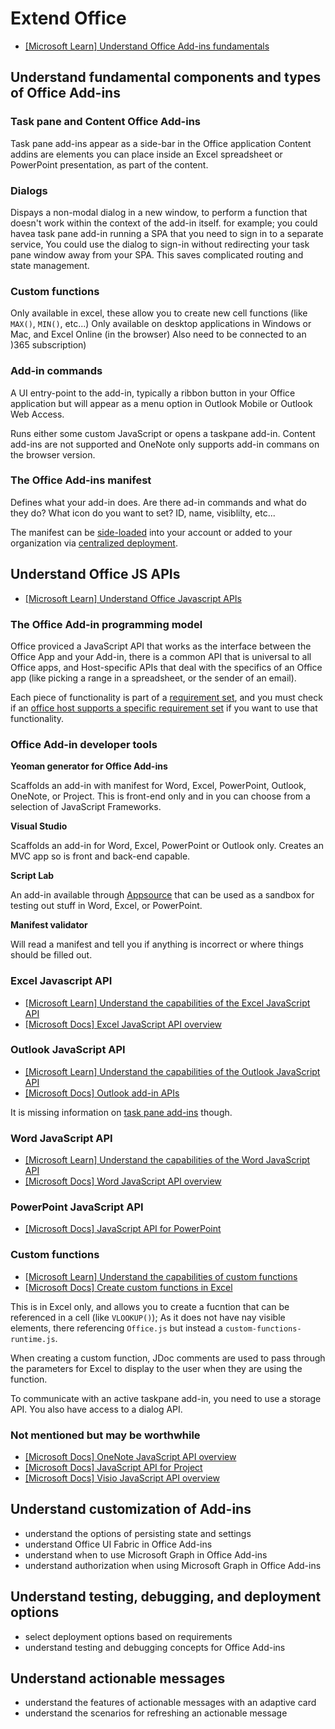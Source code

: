 # Extend Office

- [[Microsoft Learn] Understand Office Add-ins fundamentals](https://docs.microsoft.com/en-us/learn/modules/understand-office-add-ins-fundamentals/)

## Understand fundamental components and types of Office Add-ins

### Task pane and Content Office Add-ins

Task pane add-ins appear as a side-bar in the Office application
Content addins are elements you can place inside an Excel spreadsheet or PowerPoint presentation, as part of the content. 

### Dialogs

Dispays a non-modal dialog in a new window, to perform a function that doesn't work within the context of the add-in itself. for example; you could havea task pane add-in running a SPA that you need to sign in to a separate service, You could use the dialog to sign-in without redirecting your task pane window away from your SPA. This saves complicated routing and state management.

### Custom functions

Only available in excel, these allow you to create new cell functions (like `MAX()`, `MIN()`, etc...)
Only available on desktop applications in Windows or Mac, and Excel Online (in the browser)
Also need to be connected to an )365 subscription)

### Add-in commands

A UI entry-point to the add-in, typically a ribbon button in your Office application but will appear as a menu option in Outlook Mobile or Outlook Web Access.

Runs either some custom JavaScript or opens a taskpane add-in. Content add-ins are not supported and OneNote only supports add-in commans on the browser version.

### The Office Add-ins manifest

Defines what your add-in does. Are there ad-in commands and what do they do? What icon do you want to set? ID, name, visiblilty, etc...

The manifest can be [side-loaded](https://docs.microsoft.com/en-us/office/dev/add-ins/testing/sideload-office-add-ins-for-testing) into your account or added to your organization via [centralized deployment](https://docs.microsoft.com/en-us/office/dev/add-ins/publish/centralized-deployment).

## Understand Office JS APIs

- [[Microsoft Learn] Understand Office Javascript APIs](https://docs.microsoft.com/en-us/learn/modules/understand-office-javascript-apis/)

### The Office Add-in programming model

Office proviced a JavaScript API that works as the interface between the Office App and your Add-in, there is a common API that is universal to all Office apps, and Host-specific APIs that deal with the specifics of an Office app (like picking a range in a spreadsheet, or the sender of an email).

Each piece of functionality is part of a [requirement set](https://docs.microsoft.com/en-us/office/dev/add-ins/develop/office-versions-and-requirement-sets), and you must check if an [office host supports a specific requirement set](https://docs.microsoft.com/en-us/office/dev/add-ins/overview/office-add-in-availability) if you want to use that functionality.

### Office Add-in developer tools

**Yeoman generator for Office Add-ins**

Scaffolds an add-in with manifest for Word, Excel, PowerPoint, Outlook, OneNote, or Project. This is front-end only and in you can choose from a selection of JavaScript Frameworks.

**Visual Studio**

Scaffolds an add-in for Word, Excel, PowerPoint or Outlook only. Creates an MVC app so is front and back-end capable.

**Script Lab**

An add-in available through [Appsource](https://appsource.microsoft.com/en-us/product/office/wa104380862) that can be used as a sandbox for testing out stuff in Word, Excel, or PowerPoint.

**Manifest validator**

Will read a manifest and tell you if anything is incorrect or where things should be filled out. 

### Excel Javascript API

- [[Microsoft Learn] Understand the capabilities of the Excel JavaScript API](https://docs.microsoft.com/en-us/learn/modules/understand-office-javascript-apis/4-understand-excel-javascript-api-capabilities)
- [[Microsoft Docs] Excel JavaScript API overview](https://docs.microsoft.com/en-us/office/dev/add-ins/reference/overview/excel-add-ins-reference-overview)

### Outlook JavaScript API

- [[Microsoft Learn] Understand the capabilities of the Outlook JavaScript API](https://docs.microsoft.com/en-us/learn/modules/understand-office-javascript-apis/5-understand-outlook-javascript-api-capabilities)
- [[Microsoft Docs] Outlook add-in APIs](https://docs.microsoft.com/en-us/outlook/add-ins/apis?context=office/dev/add-ins/context)

It is missing information on [task pane add-ins](https://docs.microsoft.com/en-us/outlook/add-ins/add-in-commands-for-outlook#launching-a-task-pane) though.

### Word JavaScript API

- [[Microsoft Learn] Understand the capabilities of the Word JavaScript API](https://docs.microsoft.com/en-us/learn/modules/understand-office-javascript-apis/6-understand-word-javascript-api-capabilities)
- [[Microsoft Docs] Word JavaScript API overview](https://docs.microsoft.com/en-us/office/dev/add-ins/reference/overview/word-add-ins-reference-overview)

### PowerPoint JavaScript API

- [[Microsoft Docs] JavaScript API for PowerPoint](https://docs.microsoft.com/en-us/office/dev/add-ins/reference/overview/powerpoint-add-ins-reference-overview)

### Custom functions

- [[Microsoft Learn] Understand the capabilities of custom functions](https://docs.microsoft.com/en-us/learn/modules/understand-office-javascript-apis/7-understand-custom-functions-capabilities)
- [[Microsoft Docs] Create custom functions in Excel](https://docs.microsoft.com/en-us/office/dev/add-ins/excel/custom-functions-overview)

This is in Excel only, and allows you to create a fucntion that can be referenced in a cell (like `VLOOKUP()`);
As it does not have nay visible elements, there referencing `Office.js` but instead a `custom-functions-runtime.js`.

When creating a custom function, JDoc comments are used to pass through the parameters for Excel to display to the user when they are using the function.

To communicate with an active taskpane add-in, you need to use a storage API. You also have access to a dialog API.

### Not mentioned but may be worthwhile

- [[Microsoft Docs] OneNote JavaScript API overview](https://docs.microsoft.com/en-us/office/dev/add-ins/reference/overview/onenote-add-ins-javascript-reference)
- [[Microsoft Docs] JavaScript API for Project](https://docs.microsoft.com/en-us/office/dev/add-ins/reference/overview/project-add-ins-reference-overview)
- [[Microsoft Docs] Visio JavaScript API overview](https://docs.microsoft.com/en-us/office/dev/add-ins/reference/overview/visio-javascript-reference-overview)

## Understand customization of Add-ins

- understand the options of persisting state and settings
- understand Office UI Fabric in Office Add-ins
- understand when to use Microsoft Graph in Office Add-ins
- understand authorization when using Microsoft Graph in Office Add-ins

## Understand testing, debugging, and deployment options

- select deployment options based on requirements
- understand testing and debugging concepts for Office Add-ins

## Understand actionable messages

- understand the features of actionable messages with an adaptive card
- understand the scenarios for refreshing an actionable message